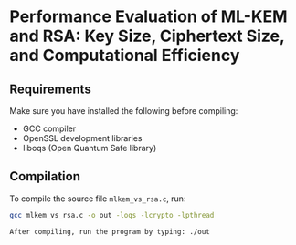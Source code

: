 # Performance Evaluation of ML-KEM and RSA: Key Size, Ciphertext Size, and Computational Efficiency

## Requirements

Make sure you have installed the following before compiling:

- GCC compiler  
- OpenSSL development libraries  
- liboqs (Open Quantum Safe library)  

## Compilation

To compile the source file `mlkem_vs_rsa.c`, run:

```bash
gcc mlkem_vs_rsa.c -o out -loqs -lcrypto -lpthread

After compiling, run the program by typing: ./out









